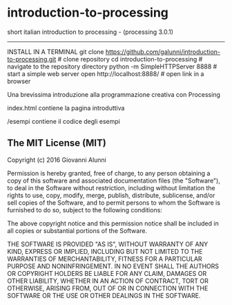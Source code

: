 # introduction-to-processing
short italian introduction to processing - (processing 3.0.1)

---
INSTALL IN A TERMINAL
git clone https://github.com/galunni/introduction-to-processing.git # clone repository
cd introduction-to-processing        # navigate to the repository directory
python -m SimpleHTTPServer 8888      # start a simple web server
open http://localhost:8888/          # open link in a browser


Una brevissima introduzione alla programmazione creativa con Processing

index.html contiene la pagina introduttiva

/esempi contiene il codice degli esempi



The MIT License (MIT)
---

Copyright (c) 2016 Giovanni Alunni

Permission is hereby granted, free of charge, to any person obtaining a copy
of this software and associated documentation files (the "Software"), to deal
in the Software without restriction, including without limitation the rights
to use, copy, modify, merge, publish, distribute, sublicense, and/or sell
copies of the Software, and to permit persons to whom the Software is
furnished to do so, subject to the following conditions:

The above copyright notice and this permission notice shall be included in all
copies or substantial portions of the Software.

THE SOFTWARE IS PROVIDED "AS IS", WITHOUT WARRANTY OF ANY KIND, EXPRESS OR
IMPLIED, INCLUDING BUT NOT LIMITED TO THE WARRANTIES OF MERCHANTABILITY,
FITNESS FOR A PARTICULAR PURPOSE AND NONINFRINGEMENT. IN NO EVENT SHALL THE
AUTHORS OR COPYRIGHT HOLDERS BE LIABLE FOR ANY CLAIM, DAMAGES OR OTHER
LIABILITY, WHETHER IN AN ACTION OF CONTRACT, TORT OR OTHERWISE, ARISING FROM,
OUT OF OR IN CONNECTION WITH THE SOFTWARE OR THE USE OR OTHER DEALINGS IN THE
SOFTWARE.
